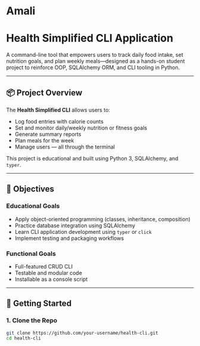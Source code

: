 # Amali

# Health Simplified CLI Application

A command-line tool that empowers users to track daily food intake, set nutrition goals, and plan weekly meals—designed as a hands-on student project to reinforce OOP, SQLAlchemy ORM, and CLI tooling in Python.

---

## 📦 Project Overview

The **Health Simplified CLI** allows users to:

- Log food entries with calorie counts
- Set and monitor daily/weekly nutrition or fitness goals
- Generate summary reports
- Plan meals for the week
- Manage users — all through the terminal

This project is educational and built using Python 3, SQLAlchemy, and `typer`.

---

## 🎯 Objectives

### Educational Goals

- Apply object-oriented programming (classes, inheritance, composition)
- Practice database integration using SQLAlchemy
- Learn CLI application development using `typer` or `click`
- Implement testing and packaging workflows

### Functional Goals

- Full-featured CRUD CLI
- Testable and modular code
- Installable as a console script

---

## 🚀 Getting Started

### 1. Clone the Repo

```bash
git clone https://github.com/your-username/health-cli.git
cd health-cli
```
